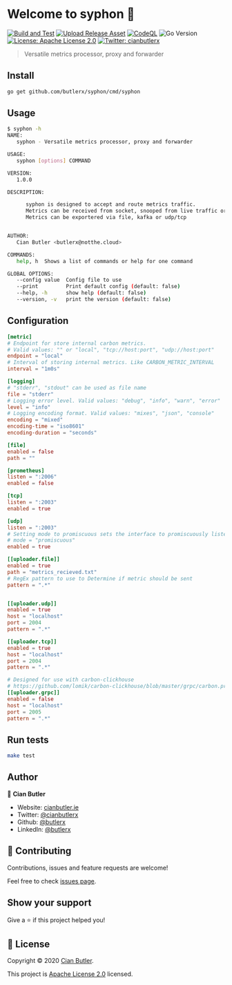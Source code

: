 # Welcome to syphon 👋

[![Build and Test](https://github.com/butlerx/syphon-go/workflows/Build%20and%20Test/badge.svg)](https://github.com/butlerx/syphon-go/actions?query=workflow%3A%22UBuild+and+Test%22)
[![Upload Release Asset](https://github.com/butlerx/syphon-go/workflows/Upload%20Release%20Asset/badge.svg)](https://github.com/butlerx/syphon-go/actions?query=workflow%3A%22Upload+Release+Asset%22)
[![CodeQL](https://github.com/butlerx/syphon-go/workflows/CodeQL/badge.svg)](https://github.com/butlerx/syphon-go/actions?query=workflow%3ACodeQL)
![Go Version](https://img.shields.io/github/go-mod/go-version/butlerx/syphon-go?style=flat-square)
[![License: Apache License 2.0](https://img.shields.io/badge/License-Apache%20License%202.0-yellow.svg)](./LICENSE)
[![Twitter: cianbutlerx](https://img.shields.io/twitter/follow/cianbutlerx.svg?style=social)](https://twitter.com/cianbutlerx)

> Versatile metrics processor, proxy and forwarder

## Install

```bash
go get github.com/butlerx/syphon/cmd/syphon
```

## Usage

```bash
$ syphon -h
NAME:
   syphon - Versatile metrics processor, proxy and forwarder

USAGE:
   syphon [options] COMMAND

VERSION:
   1.0.0

DESCRIPTION:

      syphon is designed to accept and route metrics traffic.
      Metrics can be received from socket, snooped from live traffic or read from file or kafka.
      Metrics can be exportered via file, kafka or udp/tcp


AUTHOR:
   Cian Butler <butlerx@notthe.cloud>

COMMANDS:
   help, h  Shows a list of commands or help for one command

GLOBAL OPTIONS:
   --config value  Config file to use
   --print         Print default config (default: false)
   --help, -h      show help (default: false)
   --version, -v   print the version (default: false)
```

## Configuration

```toml
[metric]
# Endpoint for store internal carbon metrics.
# Valid values: "" or "local", "tcp://host:port", "udp://host:port"
endpoint = "local"
# Interval of storing internal metrics. Like CARBON_METRIC_INTERVAL
interval = "1m0s"

[logging]
# "stderr", "stdout" can be used as file name
file = "stderr"
# Logging error level. Valid values: "debug", "info", "warn", "error"
level = "info"
# Logging encoding format. Valid values: "mixes", "json", "console"
encoding = "mixed"
encoding-time = "iso8601"
encoding-duration = "seconds"

[file]
enabled = false
path = ""

[prometheus]
listen = ":2006"
enabled = false

[tcp]
listen = ":2003"
enabled = true

[udp]
listen = ":2003"
# Setting mode to promiscuous sets the interface to promiscuously listen
# mode = "promiscuous"
enabled = true

[[uploader.file]]
enabled = true
path = "metrics_recieved.txt"
# RegEx pattern to use to Determine if metric should be sent
pattern = ".*"


[[uploader.udp]]
enabled = true
host = "localhost"
port = 2004
pattern = ".*"

[[uploader.tcp]]
enabled = true
host = "localhost"
port = 2004
pattern = ".*"

# Designed for use with carbon-clickhouse
# https://github.com/lomik/carbon-clickhouse/blob/master/grpc/carbon.proto
[[uploader.grpc]]
enabled = false
host = "localhost"
port = 2005
pattern = ".*"
```

## Run tests

```sh
make test
```

## Author

👤 **Cian Butler**

- Website: [cianbutler.ie](https://cianbutler.ie)
- Twitter: [@cianbutlerx](https://twitter.com/cianbutlerx)
- Github: [@butlerx](https://github.com/butlerx)
- LinkedIn: [@butlerx](https://linkedin.com/in/butlerx)

## 🤝 Contributing

Contributions, issues and feature requests are welcome!

Feel free to check [issues page](https://github.com/butlerx/syphon-go/issues).

## Show your support

Give a ⭐️ if this project helped you!

## 📝 License

Copyright © 2020 [Cian Butler](https://github.com/butlerx).

This project is [Apache License 2.0](./LICENSE) licensed.
